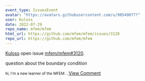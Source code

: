 ```yaml
---
event_type: IssuesEvent
avatar: "https://avatars.githubusercontent.com/u/90549077?"
user: Kuloss
date: 2022-07-29
repo_name: mfem/mfem
html_url: https://github.com/mfem/mfem/issues/3120
repo_url: https://github.com/mfem/mfem
---
```


<a href='https://github.com/Kuloss' target='_blank'>Kuloss</a> open issue <a href='https://github.com/mfem/mfem/issues/3120' target='_blank'>mfem/mfem#3120</a>.

<p>question about the boundary condition</p><small>hi, I'm a new learner of the MFEM...</small><a href='https://github.com/mfem/mfem/issues/3120' target='_blank'>View Comment</a>